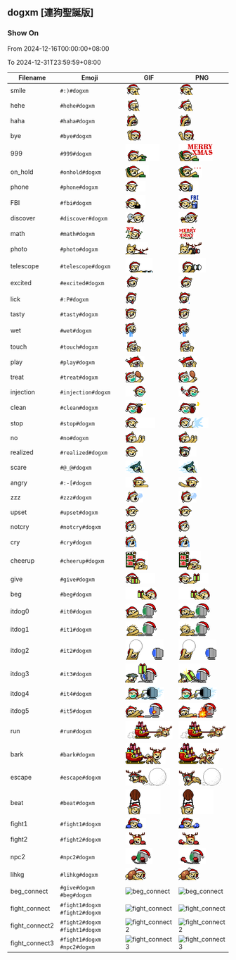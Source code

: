 ## dogxm [連狗聖誕版]

### Show On
From 2024-12-16T00:00:00+08:00

To 2024-12-31T23:59:59+08:00

| Filename | Emoji | GIF | PNG |
| --- | --- | --- | --- |
| smile | `#:)#dogxm` | ![smile](../../assets/android/faces/dogxm/smile.gif) | ![smile](../../assets/android/faces_png/dogxm/smile.png) |
| hehe | `#hehe#dogxm` | ![hehe](../../assets/android/faces/dogxm/hehe.gif) | ![hehe](../../assets/android/faces_png/dogxm/hehe.png) |
| haha | `#haha#dogxm` | ![haha](../../assets/android/faces/dogxm/haha.gif) | ![haha](../../assets/android/faces_png/dogxm/haha.png) |
| bye | `#bye#dogxm` | ![bye](../../assets/android/faces/dogxm/bye.gif) | ![bye](../../assets/android/faces_png/dogxm/bye.png) |
| 999 | `#999#dogxm` | ![999](../../assets/android/faces/dogxm/999.gif) | ![999](../../assets/android/faces_png/dogxm/999.png) |
| on_hold | `#onhold#dogxm` | ![on_hold](../../assets/android/faces/dogxm/on_hold.gif) | ![on_hold](../../assets/android/faces_png/dogxm/on_hold.png) |
| phone | `#phone#dogxm` | ![phone](../../assets/android/faces/dogxm/phone.gif) | ![phone](../../assets/android/faces_png/dogxm/phone.png) |
| FBI | `#fbi#dogxm` | ![FBI](../../assets/android/faces/dogxm/FBI.gif) | ![FBI](../../assets/android/faces_png/dogxm/FBI.png) |
| discover | `#discover#dogxm` | ![discover](../../assets/android/faces/dogxm/discover.gif) | ![discover](../../assets/android/faces_png/dogxm/discover.png) |
| math | `#math#dogxm` | ![math](../../assets/android/faces/dogxm/math.gif) | ![math](../../assets/android/faces_png/dogxm/math.png) |
| photo | `#photo#dogxm` | ![photo](../../assets/android/faces/dogxm/photo.gif) | ![photo](../../assets/android/faces_png/dogxm/photo.png) |
| telescope | `#telescope#dogxm` | ![telescope](../../assets/android/faces/dogxm/telescope.gif) | ![telescope](../../assets/android/faces_png/dogxm/telescope.png) |
| excited | `#excited#dogxm` | ![excited](../../assets/android/faces/dogxm/excited.gif) | ![excited](../../assets/android/faces_png/dogxm/excited.png) |
| lick | `#:P#dogxm` | ![lick](../../assets/android/faces/dogxm/lick.gif) | ![lick](../../assets/android/faces_png/dogxm/lick.png) |
| tasty | `#tasty#dogxm` | ![tasty](../../assets/android/faces/dogxm/tasty.gif) | ![tasty](../../assets/android/faces_png/dogxm/tasty.png) |
| wet | `#wet#dogxm` | ![wet](../../assets/android/faces/dogxm/wet.gif) | ![wet](../../assets/android/faces_png/dogxm/wet.png) |
| touch | `#touch#dogxm` | ![touch](../../assets/android/faces/dogxm/touch.gif) | ![touch](../../assets/android/faces_png/dogxm/touch.png) |
| play | `#play#dogxm` | ![play](../../assets/android/faces/dogxm/play.gif) | ![play](../../assets/android/faces_png/dogxm/play.png) |
| treat | `#treat#dogxm` | ![treat](../../assets/android/faces/dogxm/treat.gif) | ![treat](../../assets/android/faces_png/dogxm/treat.png) |
| injection | `#injection#dogxm` | ![injection](../../assets/android/faces/dogxm/injection.gif) | ![injection](../../assets/android/faces_png/dogxm/injection.png) |
| clean | `#clean#dogxm` | ![clean](../../assets/android/faces/dogxm/clean.gif) | ![clean](../../assets/android/faces_png/dogxm/clean.png) |
| stop | `#stop#dogxm` | ![stop](../../assets/android/faces/dogxm/stop.gif) | ![stop](../../assets/android/faces_png/dogxm/stop.png) |
| no | `#no#dogxm` | ![no](../../assets/android/faces/dogxm/no.gif) | ![no](../../assets/android/faces_png/dogxm/no.png) |
| realized | `#realized#dogxm` | ![realized](../../assets/android/faces/dogxm/realized.gif) | ![realized](../../assets/android/faces_png/dogxm/realized.png) |
| scare | `#@_@#dogxm` | ![scare](../../assets/android/faces/dogxm/scare.gif) | ![scare](../../assets/android/faces_png/dogxm/scare.png) |
| angry | `#:-[#dogxm` | ![angry](../../assets/android/faces/dogxm/angry.gif) | ![angry](../../assets/android/faces_png/dogxm/angry.png) |
| zzz | `#zzz#dogxm` | ![zzz](../../assets/android/faces/dogxm/zzz.gif) | ![zzz](../../assets/android/faces_png/dogxm/zzz.png) |
| upset | `#upset#dogxm` | ![upset](../../assets/android/faces/dogxm/upset.gif) | ![upset](../../assets/android/faces_png/dogxm/upset.png) |
| notcry | `#notcry#dogxm` | ![notcry](../../assets/android/faces/dogxm/notcry.gif) | ![notcry](../../assets/android/faces_png/dogxm/notcry.png) |
| cry | `#cry#dogxm` | ![cry](../../assets/android/faces/dogxm/cry.gif) | ![cry](../../assets/android/faces_png/dogxm/cry.png) |
| cheerup | `#cheerup#dogxm` | ![cheerup](../../assets/android/faces/dogxm/cheerup.gif) | ![cheerup](../../assets/android/faces_png/dogxm/cheerup.png) |
| give | `#give#dogxm` | ![give](../../assets/android/faces/dogxm/give.gif) | ![give](../../assets/android/faces_png/dogxm/give.png) |
| beg | `#beg#dogxm` | ![beg](../../assets/android/faces/dogxm/beg.gif) | ![beg](../../assets/android/faces_png/dogxm/beg.png) |
| itdog0 | `#it0#dogxm` | ![itdog0](../../assets/android/faces/dogxm/itdog0.gif) | ![itdog0](../../assets/android/faces_png/dogxm/itdog0.png) |
| itdog1 | `#it1#dogxm` | ![itdog1](../../assets/android/faces/dogxm/itdog1.gif) | ![itdog1](../../assets/android/faces_png/dogxm/itdog1.png) |
| itdog2 | `#it2#dogxm` | ![itdog2](../../assets/android/faces/dogxm/itdog2.gif) | ![itdog2](../../assets/android/faces_png/dogxm/itdog2.png) |
| itdog3 | `#it3#dogxm` | ![itdog3](../../assets/android/faces/dogxm/itdog3.gif) | ![itdog3](../../assets/android/faces_png/dogxm/itdog3.png) |
| itdog4 | `#it4#dogxm` | ![itdog4](../../assets/android/faces/dogxm/itdog4.gif) | ![itdog4](../../assets/android/faces_png/dogxm/itdog4.png) |
| itdog5 | `#it5#dogxm` | ![itdog5](../../assets/android/faces/dogxm/itdog5.gif) | ![itdog5](../../assets/android/faces_png/dogxm/itdog5.png) |
| run | `#run#dogxm` | ![run](../../assets/android/faces/dogxm/run.gif) | ![run](../../assets/android/faces_png/dogxm/run.png) |
| bark | `#bark#dogxm` | ![bark](../../assets/android/faces/dogxm/bark.gif) | ![bark](../../assets/android/faces_png/dogxm/bark.png) |
| escape | `#escape#dogxm` | ![escape](../../assets/android/faces/dogxm/escape.gif) | ![escape](../../assets/android/faces_png/dogxm/escape.png) |
| beat | `#beat#dogxm` | ![beat](../../assets/android/faces/dogxm/beat.gif) | ![beat](../../assets/android/faces_png/dogxm/beat.png) |
| fight1 | `#fight1#dogxm` | ![fight1](../../assets/android/faces/dogxm/fight1.gif) | ![fight1](../../assets/android/faces_png/dogxm/fight1.png) |
| fight2 | `#fight2#dogxm` | ![fight2](../../assets/android/faces/dogxm/fight2.gif) | ![fight2](../../assets/android/faces_png/dogxm/fight2.png) |
| npc2 | `#npc2#dogxm` | ![npc2](../../assets/android/faces/dogxm/npc2.gif) | ![npc2](../../assets/android/faces_png/dogxm/npc2.png) |
| lihkg | `#lihkg#dogxm` | ![lihkg](../../assets/android/faces/dogxm/lihkg.gif) | ![lihkg](../../assets/android/faces_png/dogxm/lihkg.png) |
| beg_connect | `#give#dogxm #beg#dogxm` | ![beg_connect](../assets/faces/dogxm/beg_connect.gif) | ![beg_connect](../assets/faces_png/dogxm/beg_connect.png) |
| fight_connect | `#fight1#dogxm #fight2#dogxm` | ![fight_connect](../assets/faces/dogxm/fight_connect.gif) | ![fight_connect](../assets/faces_png/dogxm/fight_connect.png) |
| fight_connect2 | `#fight2#dogxm #fight1#dogxm` | ![fight_connect2](../assets/faces/dogxm/fight_connect2.gif) | ![fight_connect2](../assets/faces_png/dogxm/fight_connect2.png) |
| fight_connect3 | `#fight1#dogxm #npc2#dogxm` | ![fight_connect3](../assets/faces/dogxm/fight_connect3.gif) | ![fight_connect3](../assets/faces_png/dogxm/fight_connect3.png) |

